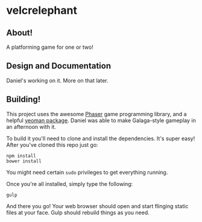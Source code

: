 velcrelephant
=============

## About!
A platforming game for one or two!

## Design and Documentation
Daniel's working on it. More on that later.

## Building!
This project uses the awesome [Phaser](http://phaser.io) game programming library, and a helpful [yeoman package](https://github.com/rcolinray/generator-phaser-typescript). Daniel was able to make Galaga-style gameplay in an afternoon with it.

To build it you'll need to clone and install the dependencies. It's super easy! After you've cloned this repo just go:
```
npm install
bower install
```
You might need certain `sudo` privileges to get everything running.

Once you're all installed, simply type the following:
```
gulp
```

And there you go! Your web browser should open and start flinging static files at your face. Gulp should rebuild things as you need.
